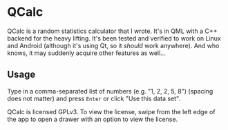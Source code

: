 # QCalc
QCalc is a random statistics calculator that I wrote. It's in QML with a C++ backend for the heavy lifting. It's been tested and verified to work on Linux and Android (although it's using Qt, so it *should* work anywhere). And who knows, it may suddenly acquire other features as well...

## Usage
Type in a comma-separated list of numbers (e.g. "1, 2, 2, 5, 8") (spacing does not matter) and press `Enter` or click "Use this data set".

QCalc is licensed GPLv3. To view the license, swipe from the left edge of the app to open a drawer with an option to view the license.